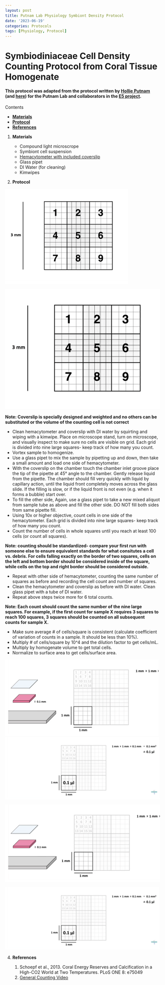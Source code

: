 ```yaml
---
layout: post
title: Putnam Lab Physiology Symbiont Density Protocol
date: '2023-06-19'
categories: Protocols
tags: [Physiology, Protocol]
---
```


# Symbiodiniaceae Cell Density Counting Protocol from Coral Tissue Homogenate

#### This protocol was adapted from the protocol written by [Hollie Putnam](https://github.com/urol-e5/protocols/blob/master/2020-01-07-Cell_Density-Protocol.md) (and [here](https://github.com/Putnam-Lab/Lab_Management/blob/master/Lab_Resources/Physiology_Protocols/Cell_Density-Protocol.md)) for the Putnam Lab and collaborators in the [E5 project](https://e5coral.org/).

Contents  
- [**Materials**](#Materials)    
- [**Protocol**](#Protocol)  
- [**References**](#References)  
 
1. <a name="Materials"></a> **Materials**
    -  Compound light microscrope
    -  Symbiont cell suspension
    - [Hemacytometer with included coverslip](https://www.daigger.com/hemacytometers-with-cover-glass?q=EF16034F&gclid=Cj0KCQiAwJWdBhCYARIsAJc4idDEQu9nr_keJ5qXj8kIBKcP5V8v8faQvGJBsRivGAae1m-b9DiVL0gaAjMvEALw_wcB)
    -  Glass pipet
    -  DI Water (for cleaning)
    -  Kimwipes

2. <a name="Protocol"></a> **Protocol**

<img src="https://github.com/zdellaert/ZD_Putnam_Lab_Notebook/blob/master/images/protocols/hema1.png?raw=true" width="400" />   

![hema1.png](https://github.com/zdellaert/ZD_Putnam_Lab_Notebook/blob/master/images/protocols/hema1.png?raw=true)

**Note: Coverslip is specially designed and weighted and no others can be substituted or the volume of the counting cell is not correct**   

- Clean hemacytometer and coverslip with DI water by squirting and wiping with a kimwipe. Place on microscope stand, turn on microscope, and visually inspect to make sure no cells are visible on grid. Each grid is divided into nine large squares- keep track of how many you count.
- Vortex sample to homogenize.   
- Use a glass pipet to mix the sample by pipetting up and down, then take a small amount and load one side of hemacytometer.
- With the coverslip on the chamber touch the chamber inlet groove place the tip of the pipette at 45° angle to the chamber. Gently release liquid from the pipette. The chamber should fill very quickly with liquid by capillary action, until the liquid front completely moves across the glass slide.  If the filling is slow, or if the liquid front is not even (e.g. when it forms a bubble) start over. 
- To fill the other side, Again, use a glass pipet to take a new mixed aliquot from sample tube as above and fill the other side. DO NOT fill both sides from same pipette fill.
- Using 10x or higher objective, count cells in one side of the hemacytometer. Each grid is divided into nine large squares- keep track of how many you count.
- Count the number of cells in whole squares until you reach at least 100 cells (or count all squares). 
	
**Note: counting should be standardized- compare your first run with someone else to ensure equivalent standards for what consitutes a cell vs. debris. For cells falling exactly on the border of two squares, cells on the left and bottom border should be considered inside of the square, while cells on the top and right border should be considered outside.**

- Repeat with other side of hemacytometer, counting the same number of squares as before and recording the cell count and number of squares.  
- Clean the hemacytometer and coverslip as before with DI water. Clean glass pipet with a tube of DI water.  
- Repeat above steps twice more for 6 total counts.   
   
**Note: Each count should count the same number of the nine large squares. For example, if the first count for sample X requires 3 squares to reach 100 squares, 3 squares should be counted on all subsequent counts for sample X.**

- Make sure average # of cells/square is consistent (calculate coefficient of variation of counts in a sample. It should be less than 10%).  
- Multiply # of cells/square by 10^4 and the dilution factor to get cells/mL.   
- Multiply by homogenate volume to get total cells.  
- Normalize to surface area to get cells/surface area.  

<img src="https://github.com/zdellaert/ZD_Putnam_Lab_Notebook/blob/master/images/protocols/hema4.png?raw=true"  width="500" />   

<img src="https://github.com/zdellaert/ZD_Putnam_Lab_Notebook/blob/master/images/protocols/hema5.png?raw=true"  width="600" />   


![hema4.png](https://github.com/zdellaert/ZD_Putnam_Lab_Notebook/blob/master/images/protocols/hema4.png?raw=true)

![hema5.png](https://github.com/zdellaert/ZD_Putnam_Lab_Notebook/blob/master/images/protocols/hema5.png?raw=true)


4. <a name="References"></a> **References**

    1.  Schoepf et al., 2013. Coral Energy Reserves and Calcification in a High-CO2 World at Two Temperatures. PLoS ONE 8:
    	e75049
    2. [General Counting Video](https://www.youtube.com/watch?v=rR1ov4VEJXQ)